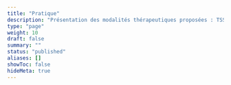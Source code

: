 ```yaml
---
title: "Pratique"
description: "Présentation des modalités thérapeutiques proposées : TSSN, TRCPS et approches hybrides."
type: "page"
weight: 10
draft: false
summary: ""
status: "published"
aliases: []
showToc: false
hideMeta: true
---
```


<!-- Contenu validé rédigé le 05 mai 2025. Prêt à être publié. -->
